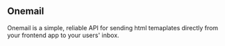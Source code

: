 ## Onemail

Onemail is a simple, reliable API for sending html temaplates directly from your frontend app to your users' inbox.
